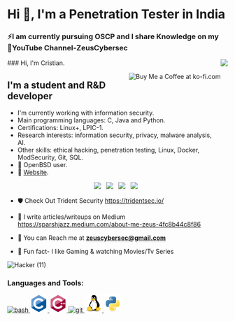 <h1 align="left">Hi 👋, I'm a Penetration Tester in India</h1>
<h3 align="left">⚡I am currently pursuing OSCP and I share Knowledge on my 🔴YouTube Channel-ZeusCybersec</h3>
### Hi, I'm Cristian.

<img align="right" src="https://sparshjazz.medium.com/the-official-future-merch-of-zeus-89ef48759a60" height="250">

<a href="https://ko-fi.com/Z8Z524EK2" target="_blank"><img height="36" style="border:0px;height:36px;" src="https://cdn.ko-fi.com/cdn/kofi5.png?v=2" border="0" alt="Buy Me a Coffee at ko-fi.com" align="right"/></a>

## I'm a student and R&D developer

* I'm currently working with information security.
* Main programming languages: C, Java and Python.
* Certifications: Linux+, LPIC-1.
* Research interests: information security, privacy, malware analysis, AI.
* Other skills: ethical hacking, penetration testing, Linux, Docker, ModSecurity, Git, SQL.
* 🐡 OpenBSD user.
* 🔗 [Website](https://crhenr.xyz).

<p align="center">
    <a href="mailto:cristianmsbr@gmail.com"><img height="35" src="imgs/gmail_logo.svg"></a>&nbsp;&nbsp;
    <a href="https://linkedin.com/in/crhenr"><img height="35" src="imgs/linkedin_logo.svg"></a>&nbsp;&nbsp;
    <a href="https://medium.com/@crhenr"><img height="35" src="imgs/medium_logo.svg"></a>&nbsp;&nbsp;
    <a href="https://twitter.com/crhenr"><img height="35" src="imgs/twitter_logo.svg"></a>&nbsp;&nbsp;
</p>

- 🛡️ Check Out Trident Security https://tridentsec.io/

- 📝 I write articles/writeups on Medium https://sparshjazz.medium.com/about-me-zeus-4fc8b44c8f86

- 📣 You can Reach me at **zeuscybersec@gmail.com**

- 💙 Fun fact- I like Gaming & watching Movies/Tv Series

![Hacker (11)](https://sparshjazz.medium.com/the-official-future-merch-of-zeus-89ef48759a60)

<h3 align="left">Languages and Tools:</h3>
<p align="left"> <a href="https://www.gnu.org/software/bash/" target="_blank"> <img src="https://www.vectorlogo.zone/logos/gnu_bash/gnu_bash-icon.svg" alt="bash" width="40" height="40"/> </a> <a href="https://www.cprogramming.com/" target="_blank"> <img src="https://raw.githubusercontent.com/devicons/devicon/master/icons/c/c-original.svg" alt="c" width="40" height="40"/> </a> <a href="https://www.w3schools.com/cpp/" target="_blank"> <img src="https://raw.githubusercontent.com/devicons/devicon/master/icons/cplusplus/cplusplus-original.svg" alt="cplusplus" width="40" height="40"/> </a> <a href="https://git-scm.com/" target="_blank"> <img src="https://www.vectorlogo.zone/logos/git-scm/git-scm-icon.svg" alt="git" width="40" height="40"/> </a> <a href="https://www.linux.org/" target="_blank"> <img src="https://raw.githubusercontent.com/devicons/devicon/master/icons/linux/linux-original.svg" alt="linux" width="40" height="40"/> </a> <a href="https://www.python.org" target="_blank"> <img src="https://raw.githubusercontent.com/devicons/devicon/master/icons/python/python-original.svg" alt="python" width="40" height="40"/> </a> </p>
